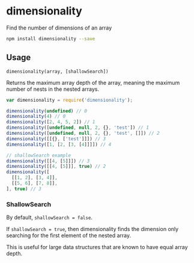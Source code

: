 # dimensionality

Find the number of dimensions of an array

```sh
npm install dimensionality --save
```

## Usage

`dimensionality(array, [shallowSearch])`

Returns the maximum array depth of the array, meaning the maximum number of nests in the nested arrays.

```js
var dimensionality = require('dimensionality');

dimensionality(undefined) // 0
dimensionality(4) // 0
dimensionality([2, 4, 5, 2]) // 1
dimensionality([undefined, null, 2, {}, 'test']) // 1
dimensionality([undefined, null, 2, {}, 'test', []]) // 2
dimensionality([[{}, ['test']]]) // 3
dimensionality([1, [2, [3, [4]]]]) // 4

// shallowSearch example
dimensionality([[4, [5]]]) // 3
dimensionality([[4, [5]]], true) // 2
dimensionality([
  [[1, 2], [3, 4]],
  [[5, 6], [7, 8]],
], true) // 3
```

### ShallowSearch

By default, `shallowSearch = false`.

If `shallowSearch = true`, then dimensionality finds the dimension only searching for the first element of the nested array.

This is useful for large data structures that are known to have equal array depth.
